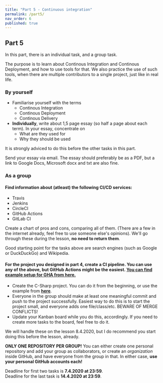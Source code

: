 ```yaml
---
title: "Part 5 - Continuous integration"
permalink: /part5/
nav_order: 6
published: true
---
```


## Part 5

In this part, there is an individual task, and a group task. 

The purpose is to learn about Continous Integration and Continous Deployment, and how to use tools for that. We also practice the use of such tools, when there are multiple contributors to a single project, just like in real life.

### By yourself
* Familiarise yourself with the terms
  * Continous Integration
  * Continous Deployment
  * Continous Delivery
* **Individually**, write about 1,5 page essay (so half a page about each term). In your essay, concentrate on
  * What are they used for
  * Why they should be used

It is strongly adviced to do this before the other tasks in this part.

Send your essay via email. The essay should preferably be as a PDF, but a link to Google Docs, Microsoft docx and txt are also fine.

### As a group

#### Find information about (atleast) the following CI/CD services:
* Travis
* Jenkins
* CircleCI
* GitHub Actions
* GitLab CI  

Create a chart of pros and cons, comparing all of them. (There are a few in the internet already, feel free to use someone else's opinions). We'll go through these during the lesson, **no need to return them**.

Good starting point for the tasks above are search engines (such as Google or DuckDuckGo) and Wikipedia.

#### For the project you designed in part 4, create a CI pipeline. You can use any of the above, but GitHub Actions might be the easiest. [**You can find example setup for GHA from here.**](https://github.com/HeikkiHei/csharp-example)


  * Create the C-Sharp project. You can do it from the beginning, or use the example from [**here**](https://github.com/centria/coding-exercises/tree/master/project_examples/NewTypes).
  * Everyone in the group should make at least one meaningful commit and push to the project successfully. Easiest way to do this is to start the project small, and everyone adds one file/class/etc. BEWARE OF MERGE CONFLICTS!
  * Update your Kanban board while you do this, accordingly. If you need to create more tasks to the board, feel free to do it.

We will handle these on the lesson 8.4.2020, but I do recommend you start doing this before the lesson, already.

**ONLY ONE REPOSITORY PER GROUP!** You can either create one personal repository and add your group as collaborators, or create an *organization* inside GitHub, and have everyone from the group in that. In either case, **use your personal GitHub accounts each!**

Deadline for first two tasks is **7.4.2020 at 23:59**.  
Deadline for the last task is **14.4.2020 at 23:59**. 

